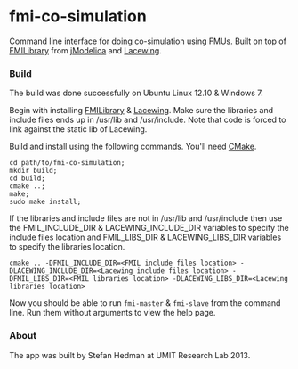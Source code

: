 fmi-co-simulation
==========

Command line interface for doing co-simulation using FMUs.
Built on top of [FMILibrary](http://www.jmodelica.org/FMILibrary) from [jModelica](http://www.jmodelica.org) and [Lacewing](http://lacewing-project.org/).

### Build
The build was done successfully on Ubuntu Linux 12.10 & Windows 7.

Begin with installing [FMILibrary](http://www.jmodelica.org/FMILibrary) & [Lacewing](http://lacewing-project.org/). Make sure the libraries and include files ends up in /usr/lib and /usr/include.
Note that code is forced to link against the static lib of Lacewing.

Build and install using the following commands. You'll need [CMake](http://www.cmake.org/).
```
cd path/to/fmi-co-simulation;
mkdir build;
cd build;
cmake ..;
make;
sudo make install;
```

If the libraries and include files are not in /usr/lib and /usr/include then use the FMIL_INCLUDE_DIR & LACEWING_INCLUDE_DIR variables to specify the include files location and FMIL_LIBS_DIR & LACEWING_LIBS_DIR variables to specify the libraries location.
```
cmake .. -DFMIL_INCLUDE_DIR=<FMIL include files location> -DLACEWING_INCLUDE_DIR=<Lacewing include files location> -DFMIL_LIBS_DIR=<FMIL libraries location> -DLACEWING_LIBS_DIR=<Lacewing libraries location>
```

Now you should be able to run ```fmi-master``` & ```fmi-slave``` from the command line. Run them without arguments to view the help page.


### About
The app was built by Stefan Hedman at UMIT Research Lab 2013.
